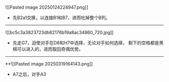 ![[Pasted image 20250124224947.png]]
* 先B2a1交换，以连接B1和B7，进而吃掉整个B列。

---

![[bc5c3a3823723db82176b19a8ac34860_720.jpg]]
* 先走G7，迫使对手在D8和H7中选择，无论对手如何选择， 剩下的空格都是黑棋可以进入的，进而取回奇偶优势。

---

**![[Pasted image 20250319164143.png]]
* A7之后，对手A3